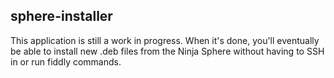 ## sphere-installer

This application is still a work in progress. When it's done, you'll eventually be able to install new .deb files from the Ninja Sphere without having to SSH in or run fiddly commands.
